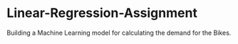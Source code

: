 # Linear-Regression-Assignment
Building a Machine Learning model for calculating the demand for the Bikes.
